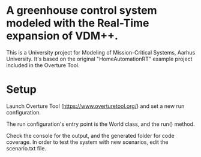 # A greenhouse control system modeled with the Real-Time expansion of VDM++.
This is a University project for Modeling of Mission-Critical Systems, Aarhus University. It's based on the original "HomeAutomationRT" example project included in the Overture Tool.

# Setup
Launch Overture Tool (https://www.overturetool.org/) and set a new run configuration.

The run configuration's entry point is the World class, and the run() method.

Check the console for the output, and the generated folder for code coverage. In order to test the system with new scenarios, edit the scenario.txt file.
